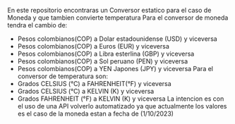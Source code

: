 En este repositorio encontraras un Conversor estatico para el caso de Moneda y que tambien convierte temperatura
Para el conversor de moneda tendra el cambio de:
- Pesos colombianos(COP) a Dolar estadounidense (USD) y viceversa
- Pesos colombianos(COP) a Euros (EUR) y viceversa
- Pesos colombianos(COP) a Libra esterlina (GBP) y viceversa
- Pesos colombianos(COP) a Sol peruano (PEN) y viceversa
- Pesos colombianos(COP) a YEN Japones (JPY) y viceversa
Para el conversor de temperatura son:
- Grados CELSIUS (°C) a FAHRENHEIT(°F) y  viceversa
- Grados CELSIUS (°C) a KELVIN (K)  y viceversa
- Grados FAHRENHEIT (°F) a KELVIN (K)  y viceversa
La intencion es con el uso de una API volverlo automatizado ya que actualmente los valores es el caso de la moneda estan a fecha de (1/10/2023)
